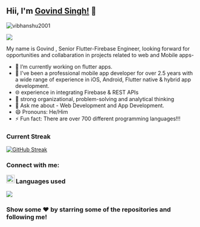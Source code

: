## Hii, I'm [Govind Singh!](https://www.linkedin.com/in/govind-singh-1980841ab/) 👋
<p align="left"> <img src="https://komarev.com/ghpvc/?username=govindsingh01&label=Views&color=blue&style=plastic" alt="vibhanshu2001" /> </p>
<p align="left">
  <a href="https://github.com/govindsingh01"><img src="https://readme-typing-svg.herokuapp.com?color=170D92&lines=Self+Taught+Programmer+and+Developer;Hardworking%2C+Determined%2C+Passionate;Always+learning+new+skills&height=45"></a>
</p>

My name is Govind , Senior Flutter-Firebase Engineer, looking forward for opportunities and collabaration in projects related to web and Mobile apps-

- 🔭 I’m currently working on flutter apps.
- 🌱 I've been a professional mobile app developer for over 2.5 years with a wide range of experience in iOS, Android, Flutter native & hybrid app 
     development. 
- 🌐 experience in integrating Firebase & REST APIs 
- 🤔 strong organizational, problem-solving and analytical thinking
- 💬 Ask me about - Web Development and App Development.
- 😄 Pronouns: He/Him
- ⚡ Fun fact:  There are over 700 different programming languages!!!
### Current Streak
[![GitHub Streak](http://github-readme-streak-stats.herokuapp.com?user=govindsingh01&theme=blue-green&hide_border=true&currStreakNum=DD2727)](https://git.io/streak-stats)
### Connect with me:

[<img align="left" alt="" width="22px" src="https://www.fpsa.org/wp-content/uploads/linkedin-logo-copy.png" />](https://www.linkedin.com/in/govind-singh-1980841ab)


### Languages used

![](https://github-readme-stats.vercel.app/api/top-langs/?username=govindsingh01)



### Show some ❤️ by starring some of the repositories and following me!

</div>

